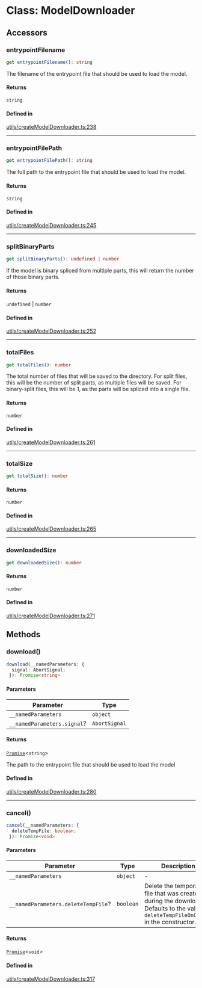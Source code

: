 # Class: ModelDownloader

## Accessors

### entrypointFilename

```ts
get entrypointFilename(): string
```

The filename of the entrypoint file that should be used to load the model.

#### Returns

`string`

#### Defined in

[utils/createModelDownloader.ts:238](https://github.com/withcatai/node-llama-cpp/blob/6405ee945e792651123189aae2612212095765b6/src/utils/createModelDownloader.ts#L238)

***

### entrypointFilePath

```ts
get entrypointFilePath(): string
```

The full path to the entrypoint file that should be used to load the model.

#### Returns

`string`

#### Defined in

[utils/createModelDownloader.ts:245](https://github.com/withcatai/node-llama-cpp/blob/6405ee945e792651123189aae2612212095765b6/src/utils/createModelDownloader.ts#L245)

***

### splitBinaryParts

```ts
get splitBinaryParts(): undefined | number
```

If the model is binary spliced from multiple parts, this will return the number of those binary parts.

#### Returns

`undefined` \| `number`

#### Defined in

[utils/createModelDownloader.ts:252](https://github.com/withcatai/node-llama-cpp/blob/6405ee945e792651123189aae2612212095765b6/src/utils/createModelDownloader.ts#L252)

***

### totalFiles

```ts
get totalFiles(): number
```

The total number of files that will be saved to the directory.
For split files, this will be the number of split parts, as multiple files will be saved.
For binary-split files, this will be 1, as the parts will be spliced into a single file.

#### Returns

`number`

#### Defined in

[utils/createModelDownloader.ts:261](https://github.com/withcatai/node-llama-cpp/blob/6405ee945e792651123189aae2612212095765b6/src/utils/createModelDownloader.ts#L261)

***

### totalSize

```ts
get totalSize(): number
```

#### Returns

`number`

#### Defined in

[utils/createModelDownloader.ts:265](https://github.com/withcatai/node-llama-cpp/blob/6405ee945e792651123189aae2612212095765b6/src/utils/createModelDownloader.ts#L265)

***

### downloadedSize

```ts
get downloadedSize(): number
```

#### Returns

`number`

#### Defined in

[utils/createModelDownloader.ts:271](https://github.com/withcatai/node-llama-cpp/blob/6405ee945e792651123189aae2612212095765b6/src/utils/createModelDownloader.ts#L271)

## Methods

### download()

```ts
download(__namedParameters: {
  signal: AbortSignal;
 }): Promise<string>
```

#### Parameters

| Parameter | Type |
| ------ | ------ |
| `__namedParameters` | `object` |
| `__namedParameters.signal`? | `AbortSignal` |

#### Returns

[`Promise`](https://developer.mozilla.org/docs/Web/JavaScript/Reference/Global_Objects/Promise)&lt;`string`&gt;

The path to the entrypoint file that should be used to load the model

#### Defined in

[utils/createModelDownloader.ts:280](https://github.com/withcatai/node-llama-cpp/blob/6405ee945e792651123189aae2612212095765b6/src/utils/createModelDownloader.ts#L280)

***

### cancel()

```ts
cancel(__namedParameters: {
  deleteTempFile: boolean;
 }): Promise<void>
```

#### Parameters

| Parameter | Type | Description |
| ------ | ------ | ------ |
| `__namedParameters` | `object` | - |
| `__namedParameters.deleteTempFile`? | `boolean` | Delete the temporary file that was created during the download. Defaults to the value of `deleteTempFileOnCancel` in the constructor. |

#### Returns

[`Promise`](https://developer.mozilla.org/docs/Web/JavaScript/Reference/Global_Objects/Promise)&lt;`void`&gt;

#### Defined in

[utils/createModelDownloader.ts:317](https://github.com/withcatai/node-llama-cpp/blob/6405ee945e792651123189aae2612212095765b6/src/utils/createModelDownloader.ts#L317)
